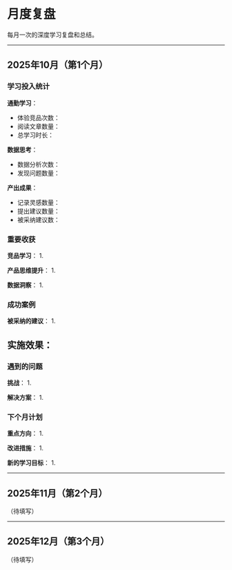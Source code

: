 # 月度复盘

每月一次的深度学习复盘和总结。

---

## 2025年10月（第1个月）

### 学习投入统计

**通勤学习**：
- 体验竞品次数：
- 阅读文章数量：
- 总学习时长：

**数据思考**：
- 数据分析次数：
- 发现问题数量：

**产出成果**：
- 记录灵感数量：
- 提出建议数量：
- 被采纳建议数：

### 重要收获

**竞品学习**：
1.

**产品思维提升**：
1.

**数据洞察**：
1.

### 成功案例

**被采纳的建议**：
1.

**实施效果**：
-

### 遇到的问题

**挑战**：
1.

**解决方案**：
1.

### 下个月计划

**重点方向**：
1.

**改进措施**：
1.

**新的学习目标**：
1.

---

## 2025年11月（第2个月）

（待填写）

---

## 2025年12月（第3个月）

（待填写）

